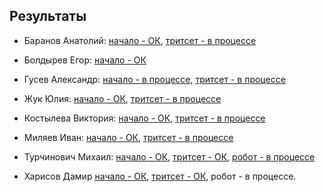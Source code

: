 ## Результаты

- Баранов Анатолий: [начало - ОК](/2016.cpp/task0/baranov/), [тритсет - в процессе](/2016.cpp/task0/baranov/#1)

- Болдырев Егор: [начало - ОК](/2016.cpp/task0/boldyrev/)

- Гусев Александр: [начало - в процессе](/2016.cpp/task0/gusev/), [тритсет - в процессе](/2016.cpp/task0/gusev/#1)

- Жук Юлия: [начало - ОК](/2016.cpp/task0/zhuk/), [тритсет - в процессе](/2016.cpp/task0/zhuk/#1)

- Костылева Виктория: [начало - ОК](/2016.cpp/task0/kostyleva/), [тритсет - в процессе](/2016.cpp/task0/kostyleva/#1)

- Миляев Иван: [начало - ОК](/2016.cpp/task0/milyaev/), [тритсет - в процессе](/2016.cpp/task0/milyaev/#1)

- Турчинович Михаил: [начало - ОК](/2016.cpp/task0/turchinovich/), [тритсет - ОК](/2016.cpp/task0/turchinovich/#1), [робот - в процессе](/2016.cpp/task0/turchinovich/#2)

- Харисов Дамир [начало - ОК](/2016.cpp/task0/kharisov/), [тритсет - ОК](/2016.cpp/task0/kharisov/#1), робот - в процессе.
